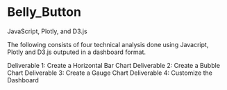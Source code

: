 # Belly_Button
JavaScript, Plotly, and D3.js

The following consists of four technical analysis done using Javacript, Plotly and D3.js outputed in a dashboard format.

Deliverable 1: Create a Horizontal Bar Chart
Deliverable 2: Create a Bubble Chart
Deliverable 3: Create a Gauge Chart
Deliverable 4: Customize the Dashboard
